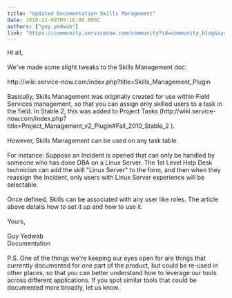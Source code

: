 ```yaml
---
title: "Updated Documentation Skills Management"
date: 2010-12-08T05:16:00.000Z
authors: ["guy.yedwab"]
link: "https://community.servicenow.com/community?id=community_blog&sys_id=8baca625dbd0dbc01dcaf3231f96193e"
---
```

<p>Hi all,<br /><br />We've made some slight tweaks to the Skills Management doc:<br /><br />http://wiki.service-now.com/index.php?title=Skills_Management_Plugin<br /><br />Basically, Skills Management was originally created for use within Field Services management, so that you can assign only skilled users to a task in the field. In Stable 2, this was added to Project Tasks (http://wiki.service-now.com/index.php?title=Project_Management_v2_Plugin#Fall_2010_Stable_2 ).<br /><br />However, Skills Management can be used on any task table.<br /><br />For instance: Suppose an Incident is opened that can only be handled by someone who has done DBA on a Linux Server. The 1st Level Help Desk technician can add the skill "Linux Server" to the form, and then when they reassign the Incident, only users with Linux Server experience will be selectable.<br /><br />Once defined, Skills can be associated with any user like roles. The article above details how to set it up and how to use it.<br /><br />Yours,<br /><br />Guy Yedwab<br />Documentation<br /><br />P.S. One of the things we're keeping our eyes open for are things that currently documented for one part of the product, but could be re-used in other places, so that you can better understand how to leverage our tools across different applications. If you spot similar tools that could be documented more broadly, let us know.</p>